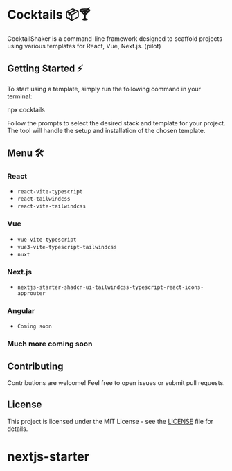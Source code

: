 # Cocktails 📦🍸

CocktailShaker is a command-line framework designed to scaffold projects using various templates for React, Vue, Next.js. (pilot)

## Getting Started ⚡️

To start using a template, simply run the following command in your terminal:

npx cocktails

Follow the prompts to select the desired stack and template for your project. The tool will handle the setup and installation of the chosen template.

## Menu 🛠️

### React

- `react-vite-typescript`
- `react-tailwindcss`
- `react-vite-tailwindcss`

### Vue

- `vue-vite-typescript`
- `vue3-vite-typescript-tailwindcss`
- `nuxt`

### Next.js

- `nextjs-starter-shadcn-ui-tailwindcss-typescript-react-icons-approuter`

### Angular

- `Coming soon`

### Much more coming soon

## Contributing

Contributions are welcome! Feel free to open issues or submit pull requests.

## License

This project is licensed under the MIT License - see the [LICENSE](LICENSE) file for details.

# nextjs-starter
